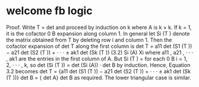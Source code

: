 # welcome fb logic

Proof. Write T = det
and proceed by induction on k where A is k × k. If k = 1, it is the cofactor
0 B
expansion along column 1. In general let Si (T ) denote the matrix obtained from T by deleting row i and
column 1. Then the cofactor expansion of det T along the first column is
det T = a11 det (S1 (T )) − a21 det (S2 (T )) + · · · ± ak1 det (Sk (T ))
(3.2)
Si (A) Xi
where a11 , a21 , · · · , ak1 are the entries in the first column of A. But Si (T ) =
for each
0
B
i = 1, 2, · · · , k, so det (Si (T )) = det (Si (A)) · det B by induction. Hence, Equation 3.2 becomes
det T = {a11 det (S1 (T )) − a21 det (S2 (T )) + · · · ± ak1 det (Sk (T ))} det B
= { det A} det B
as required. The lower triangular case is similar.
